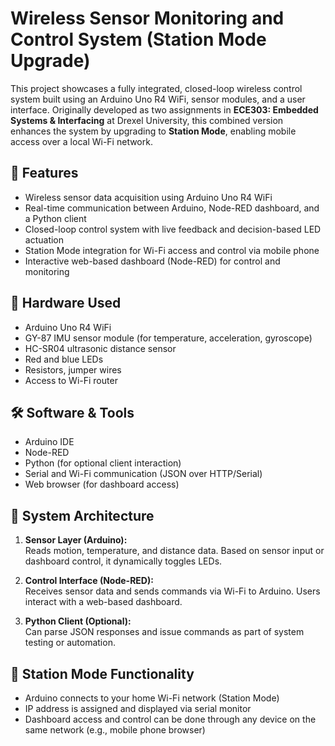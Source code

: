 # Wireless Sensor Monitoring and Control System (Station Mode Upgrade)

This project showcases a fully integrated, closed-loop wireless control system built using an Arduino Uno R4 WiFi, sensor modules, and a user interface. Originally developed as two assignments in **ECE303: Embedded Systems & Interfacing** at Drexel University, this combined version enhances the system by upgrading to **Station Mode**, enabling mobile access over a local Wi-Fi network.

## 🚀 Features

- Wireless sensor data acquisition using Arduino Uno R4 WiFi
- Real-time communication between Arduino, Node-RED dashboard, and a Python client
- Closed-loop control system with live feedback and decision-based LED actuation
- Station Mode integration for Wi-Fi access and control via mobile phone
- Interactive web-based dashboard (Node-RED) for control and monitoring

## 🧰 Hardware Used

- Arduino Uno R4 WiFi
- GY-87 IMU sensor module (for temperature, acceleration, gyroscope)
- HC-SR04 ultrasonic distance sensor
- Red and blue LEDs
- Resistors, jumper wires
- Access to Wi-Fi router

## 🛠 Software & Tools

- Arduino IDE
- Node-RED
- Python (for optional client interaction)
- Serial and Wi-Fi communication (JSON over HTTP/Serial)
- Web browser (for dashboard access)

## 🧠 System Architecture

1. **Sensor Layer (Arduino):**  
   Reads motion, temperature, and distance data. Based on sensor input or dashboard control, it dynamically toggles LEDs.

2. **Control Interface (Node-RED):**  
   Receives sensor data and sends commands via Wi-Fi to Arduino. Users interact with a web-based dashboard.

3. **Python Client (Optional):**  
   Can parse JSON responses and issue commands as part of system testing or automation.

## 📡 Station Mode Functionality

- Arduino connects to your home Wi-Fi network (Station Mode)
- IP address is assigned and displayed via serial monitor
- Dashboard access and control can be done through any device on the same network (e.g., mobile phone browser)